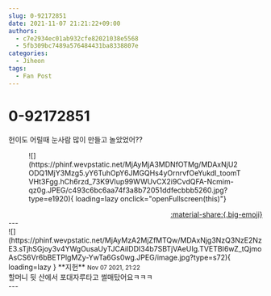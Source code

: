 ```yaml
---
slug: 0-92172851
date: 2021-11-07 21:21:22+09:00
authors:
  - c7e2934ec01ab932cfe82021038e5568
  - 5fb309bc7489a576484431ba8338807e
categories:
  - Jiheon
tags:
  - Fan Post
---
```


# 0-92172851

<div class="post-container" markdown="1">
<div class="content-container md-sidebar__scrollwrap" markdown="1">

헌이도 어릴때 눈사람 많이 만들고 놀았었어??
<figure markdown="1">
![](https://phinf.wevpstatic.net/MjAyMjA3MDNfOTMg/MDAxNjU2ODQ1MjY3Mzg5.yY6TuhOpY6JMGQHs4yOrnrvfOeYukdI_toomTVHt3Fgg.hCh6rzd_73K9VIup99WWUvCX2i9CvdQFA-Ncmim-qz0g.JPEG/c493c6bc6aa74f3a8b72051ddfecbbb5260.jpg?type=e1920){ loading=lazy onclick="openFullscreen(this)"}
</figure>


</div>
</div>

<div style="text-align: right;" markdown="1">
<a href="https://weverse.io/fromis9/fanpost/0-92172851" style="text-align: right;">:material-share:{.big-emoji}</a>
</div>
---

<div class="comments-container md-sidebar__scrollwrap" markdown="1">
<div class="comment" markdown="1">
<div class='id-container' markdown="1">
![](https://phinf.wevpstatic.net/MjAyMzA2MjZfMTQw/MDAxNjg3NzQ3NzE2NzE3.sTjhSGjoy3v4YWgOusaUyTJCAiIDDI34b7SBTjVAeUIg.TVETBI6wZ_tQjmoAsCS6Vr6bBETPlgMZy-YwTa6Gs0wg.JPEG/image.jpg?type=s72){ loading=lazy }
**<span class="artist">지헌</span>** <small>Nov 07 2021, 21:22</small><br>
</div>
<div class='comment-body' markdown="1">
할머니 뒷 산에서 포대자루타고 썰매탔어요ㅋㅋㅋ
</div>
</div>
</div>
---
